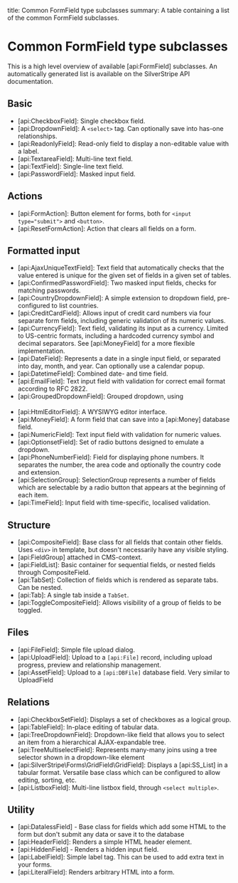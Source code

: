 title: Common FormField type subclasses
summary: A table containing a list of the common FormField subclasses.

# Common FormField type subclasses

This is a high level overview of available [api:FormField] subclasses. An automatically generated list is available 
on the SilverStripe API documentation.

## Basic

 * [api:CheckboxField]: Single checkbox field.
 * [api:DropdownField]: A `<select>` tag. Can optionally save into has-one relationships.
 * [api:ReadonlyField]: Read-only field to display a non-editable value with a label.
 * [api:TextareaField]: Multi-line text field.
 * [api:TextField]: Single-line text field.
 * [api:PasswordField]: Masked input field.

## Actions

 * [api:FormAction]: Button element for forms, both for `<input type="submit">` and `<button>`.
 * [api:ResetFormAction]: Action that clears all fields on a form.

## Formatted input

 * [api:AjaxUniqueTextField]: Text field that automatically checks that the value entered is unique for the given set of fields in a given set of tables.
 * [api:ConfirmedPasswordField]: Two masked input fields, checks for matching passwords.
 * [api:CountryDropdownField]: A simple extension to dropdown field, pre-configured to list countries.
 * [api:CreditCardField]: Allows input of credit card numbers via four separate form fields, including generic validation of its numeric values.
 * [api:CurrencyField]: Text field, validating its input as a currency. Limited to US-centric formats, including a hardcoded currency symbol and decimal separators. 
 See [api:MoneyField] for a more flexible implementation.
 * [api:DateField]: Represents a date in a single input field, or separated into day, month, and year. Can optionally use a calendar popup.
 * [api:DatetimeField]: Combined date- and time field.
 * [api:EmailField]: Text input field with validation for correct email format according to RFC 2822.
 * [api:GroupedDropdownField]: Grouped dropdown, using <optgroup> tags.
 * [api:HtmlEditorField]: A WYSIWYG editor interface.
 * [api:MoneyField]: A form field that can save into a [api:Money] database field.
 * [api:NumericField]: Text input field with validation for numeric values.
 * [api:OptionsetField]: Set of radio buttons designed to emulate a dropdown.
 * [api:PhoneNumberField]: Field for displaying phone numbers. It separates the number, the area code and optionally the country code and extension.
 * [api:SelectionGroup]: SelectionGroup represents a number of fields which are selectable by a radio button that appears at the beginning of each item.
 * [api:TimeField]: Input field with time-specific, localised validation.

## Structure

 * [api:CompositeField]: Base class for all fields that contain other fields. Uses `<div>` in template, but
doesn't necessarily have any visible styling.
 * [api:FieldGroup] attached in CMS-context.
 * [api:FieldList]: Basic container for sequential fields, or nested fields through CompositeField.
 * [api:TabSet]: Collection of fields which is rendered as separate tabs. Can be nested.
 * [api:Tab]: A single tab inside a `TabSet`.
 * [api:ToggleCompositeField]: Allows visibility of a group of fields to be toggled.

## Files

 * [api:FileField]: Simple file upload dialog.
 * [api:UploadField]: Upload to a `[api:File]` record, including upload progress, preview and relationship management.
 * [api:AssetField]: Upload to a `[api:DBFile]` database field. Very similar to UploadField

## Relations

 * [api:CheckboxSetField]: Displays a set of checkboxes as a logical group.
 * [api:TableField]: In-place editing of tabular data.
 * [api:TreeDropdownField]: Dropdown-like field that allows you to select an item from a hierarchical AJAX-expandable tree.
 * [api:TreeMultiselectField]: Represents many-many joins using a tree selector shown in a dropdown-like element
 * [api:SilverStripe\Forms\GridField\GridField]: Displays a [api:SS_List] in a tabular format. Versatile base class which can be configured to allow editing, sorting, etc.
 * [api:ListboxField]: Multi-line listbox field, through `<select multiple>`.


## Utility

 * [api:DatalessField] - Base class for fields which add some HTML to the form but don't submit any data or
save it to the database
 * [api:HeaderField]: Renders a simple HTML header element.
 * [api:HiddenField] - Renders a hidden input field.
 * [api:LabelField]: Simple label tag. This can be used to add extra text in your forms.
 * [api:LiteralField]: Renders arbitrary HTML into a form.
